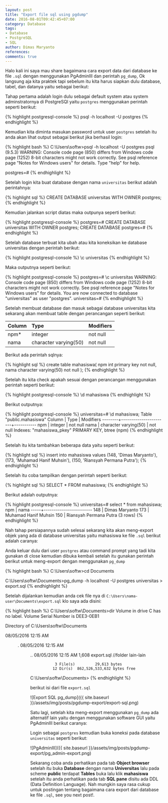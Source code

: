 ```yaml
---
layout: post
title: "Export file sql using pgdump"
date: 2016-08-01T09:42:45+07:00
category: Database
tags: 
- Database
- PostgreSQL
- SQL
author: Dimas Maryanto
references:
comments: true
---
```


Halo kali ini saya mau share bagaimana cara export data dari database ke file ```.sql``` dengan menggunakan PgAdminIII dan perintah ```pg_dump```, Ok langsung aja kita praktek tapi sebelum itu kita harus siapkan dulu database, tabel, dan datanya yaitu sebagai berikut:

<!--more-->

Tahap pertama adalah login dulu sebagai default system atau system adminstratornya di PostgreSQl yaitu ```postgres``` menggunakan perintah seperti berikut:

{% highlight postgresql-console %}
psql -h localhost -U postgres
{% endhighlight %}

Kemudian kita diminta masukan password untuk user ```postgres``` setelah itu anda akan lihat output sebagai berikut jika berhasil login:

{% highlight bash %}
C:\Users\softw>psql -h localhost -U postgres
psql (9.5.3)
WARNING: Console code page (850) differs from Windows code page (1252)
         8-bit characters might not work correctly. See psql reference
         page "Notes for Windows users" for details.
Type "help" for help.

postgres=#
{% endhighlight %}

Setelah login kita buat database dengan nama ```universitas``` berikut adalah perintahnya:

{% highlight sql %}
CREATE DATABASE universitas WITH OWNER postgres;
{% endhighlight %}

Kemudian jalankan script diatas maka outpunya seperti berikut:

{% highlight postgresql-console %}
postgres=# CREATE DATABASE universitas WITH OWNER postgres;
CREATE DATABASE
postgres=#
{% endhighlight %}

Setelah database terbuat kita ubah atau kita koneksikan ke database universitas dengan perintah berikut:

{% highlight postgresql-console %}
\c universitas
{% endhighlight %}

Maka outputnya seperti berikut:

{% highlight postgresql-console %}
postgres=# \c universitas
WARNING: Console code page (850) differs from Windows code page (1252)
         8-bit characters might not work correctly. See psql reference
         page "Notes for Windows users" for details.
You are now connected to database "universitas" as user "postgres".
universitas=#
{% endhighlight %}

Setelah membuat database dan masuk sebagai database universitas kita sekarang akan membuat table dengan perancangan seperti berikut:

| Column          | Type                  | Modifiers     |
| :-------------  | :-------------        | ------------- |
| npm*            | integer               | not null      |
| nama            | character varying(50) | not null      |

Berikut ada perintah sqlnya:

{% highlight sql %}
create table mahasiswa(
  npm int primary key not null,
  nama character varying(50) not null
);
{% endhighlight %}

Setelah itu kita check apakah sesuai dengan perancangan menggunakan perintah seperti berikut:

{% highlight postgresql-console %}
\d mahasiswa
{% endhighlight %}

Berikut outputnya:

{% highlight postgresql-console %}
universitas=# \d mahasiswa;
          Table "public.mahasiswa"
 Column |         Type          | Modifiers
--------+-----------------------+-----------
 npm    | integer               | not null
 nama   | character varying(50) | not null
Indexes:
    "mahasiswa_pkey" PRIMARY KEY, btree (npm)
{% endhighlight %}

Setelah itu kita tambahkan beberapa data yaitu seperti berikut:

{% highlight sql %}
insert into mahasiswa values
  (148, 'Dimas Maryanto'),
  (173, 'Muhamad Hanif Muhsin'),
  (150, 'Riansyah Permana Putra');
{% endhighlight %}

Setelah itu coba tampilkan dengan perintah seperti berikut:

{% highlight sql %}
SELECT * FROM mahasiswa;
{% endhighlight %}

Berikut adalah outputnya:

{% highlight postgresql-console %}
universitas=# select * from mahasiswa;
 npm |          nama
-----+------------------------
 148 | Dimas Maryanto
 173 | Muhamad Hanif Muhsin
 150 | Riansyah Permana Putra
(3 rows)
{% endhighlight %}

Nah tahap persiapannya sudah selesai sekarang kita akan meng-export objek yang ada di database universitas yaitu mahasiswa ke file ```.sql``` berikut adalah caranya:

Anda keluar dulu dari user ```postgres``` atau command prompt yang tadi kita gunakan di close kemudian dibuka kembali setelah itu gunakan perintah berikut untuk meng-export dengan menggunakan ```pg_dump```

{% highlight bash %}
C:\Users\softw>cd Documents

C:\Users\softw\Documents>pg_dump -h localhost -U postgres universitas > export.sql
{% endhighlight %}

Setelah dijalankan kemudian anda cek file nya di ```C:\Users\nama-user\Documents\export.sql``` klo saya ada disini:

{% highlight bash %}
C:\Users\softw\Documents>dir
 Volume in drive C has no label.
 Volume Serial Number is DEE3-0EB1

 Directory of C:\Users\softw\Documents

08/05/2016  12:15 AM    <DIR>          .
08/05/2016  12:15 AM    <DIR>          ..
08/05/2016  12:15 AM             1,608 export.sql
//folder lain-lain

               3 File(s)         29,613 bytes
              12 Dir(s)  862,526,533,632 bytes free

C:\Users\softw\Documents>
{% endhighlight %}

berikut isi dari file ```export.sql```

![Export SQL pg_dump]({{ site.baseurl }}/assets/img/posts/pgdump-export/export-sql.png)

Satu lagi, setelah kita meng-export menggunakan ```pg_dump``` ada alternatif lain yaitu dengan menggunakan software GUI yaitu PgAdminIII berikut caranya:

Login sebagai ```postgres``` kemudian buka koneksi pada database ```universitas``` seperti berikut:

![PgAdminIII]({{ site.baseurl }}/assets/img/posts/pgdump-export/pg_admin-export.png)

Sekarang coba anda perhatikan pada tab **Object browser** setelah itu buka **Database** dengan nama **Universitas** lalu pada scheme **public** terdapat **Tables** buka lalu klik **mahasiswa** setelah itu anda perhatikan pada tab **SQL pane** disitu ada DDL (Data Definition Language). Nah mungkin saya rasa cukup untuk postingan tentang bagaimana cara export dari database ke file ```.sql```, see you next post!.
